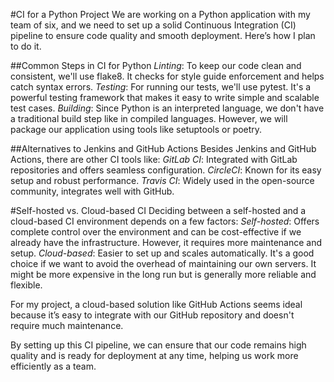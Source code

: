 #CI for a Python Project
We are working on a Python application with my team of six, and we need to set up a solid Continuous Integration (CI) pipeline to ensure code quality and smooth deployment. Here’s how I plan to do it.

##Common Steps in CI for Python
*Linting*: To keep our code clean and consistent, we'll use flake8. It checks for style guide enforcement and helps catch syntax errors.
*Testing*: For running our tests, we'll use pytest. It's a powerful testing framework that makes it easy to write simple and scalable test cases.
*Building*: Since Python is an interpreted language, we don't have a traditional build step like in compiled languages. However, we will package our application using tools like setuptools or poetry.

##Alternatives to Jenkins and GitHub Actions
Besides Jenkins and GitHub Actions, there are other CI tools like:
*GitLab CI*: Integrated with GitLab repositories and offers seamless configuration.
*CircleCI*: Known for its easy setup and robust performance.
*Travis CI*: Widely used in the open-source community, integrates well with GitHub.

#Self-hosted vs. Cloud-based CI
Deciding between a self-hosted and a cloud-based CI environment depends on a few factors:
*Self-hosted*: Offers complete control over the environment and can be cost-effective if we already have the infrastructure. However, it requires more maintenance and setup.
*Cloud-based*: Easier to set up and scales automatically. It's a good choice if we want to avoid the overhead of maintaining our own servers. It might be more expensive in the long run but is generally more reliable and flexible.

For my project, a cloud-based solution like GitHub Actions seems ideal because it’s easy to integrate with our GitHub repository and doesn't require much maintenance.

By setting up this CI pipeline, we can ensure that our code remains high quality and is ready for deployment at any time, helping us work more efficiently as a team.